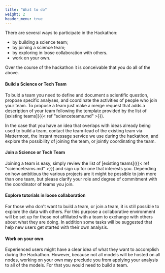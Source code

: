 ```yaml
---
title: "What to do"
weight: 2
header_menu: true
---
```


There are several ways to participate in the Hackathon:

* by building a science team;
* by joining a science team;
* by exploring in loose collaboration with others.
* work on your own.

Over the course of the hackathon it is conceivable that you do all of the above.

#### Build a Science or Tech Team

To buid a team you need to define and document a scientific question, propose specific analyses, and coordinate the activities of people who join your team.  To propose a team just make a merge request that adds a description of your team following the template provided by the list of [existing teams]({{< ref "scienceteams.md" >}}).

In the case that you have an idea that overlaps with ideas already being used to build a team, contact the team-lead of the existing team via Mattermost, the instant message service we use during the hackathon, and explore the possibility of joining the team, or jointly coordinating the team. 

#### Join a Science or Tech Team

Joining a team is easy, simply review the list of [existing teams]({{< ref "scienceteams.md" >}}) and sign up for one that interests you.  Depending on how ambitious the various projects are it might be possible to join more than one team, but please clarify your role and degree of commitment with the coordinator of teams you join.

#### Explore tutorials in loose collaboration

For those who don't want to build a team, or join a team, it is still possible to explore the data with others.  For this purpose a collaborative environment will be set up for those not affiliated with a team to exchange with others about what they are doing.  In addition some tasks will be suggested that help new users get started with their own analysis.

#### Work on your own

Experienced users might have a clear idea of what they want to accomplish during the Hackathon.  However, because not all models will be hosted on all nodes, working on your own may preclude you from applying your analysis to all of the models.  For that you would need to build a team.


